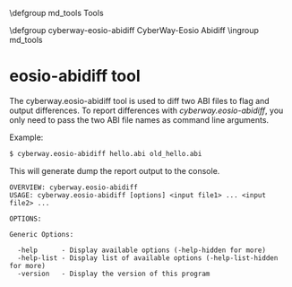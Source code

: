  \defgroup md_tools Tools

 \defgroup cyberway-eosio-abidiff CyberWay-Eosio Abidiff
 \ingroup md_tools


# eosio-abidiff tool

The cyberway.eosio-abidiff tool is used to diff two ABI files to flag and output differences. To report differences with *cyberway.eosio-abidiff*, you only need to pass the two ABI file names as command line arguments.

Example:

```bash
$ cyberway.eosio-abidiff hello.abi old_hello.abi
```

This will generate dump the report output to the console.

```
OVERVIEW: cyberway.eosio-abidiff
USAGE: cyberway.eosio-abidiff [options] <input file1> ... <input file2> ...

OPTIONS:

Generic Options:

  -help      - Display available options (-help-hidden for more)
  -help-list - Display list of available options (-help-list-hidden for more)
  -version   - Display the version of this program
```
